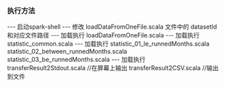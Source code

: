 ### 执行方法
--- 启动spark-shell
--- 修改 loadDataFromOneFile.scala 文件中的 datasetId 和对应文件路径
--- 加载执行 loadDataFromOneFile.scala
--- 加载执行 statistic_common.scala
--- 加载执行
    statistic_01_le_runnedMonths.scala
    statistic_02_between_runnedMonths.scala
    statistic_03_be_runnedMonths.scala
--- 加载执行
    transferResult2Stdout.scala //在屏幕上输出
    transferResult2CSV.scala //输出到文件


